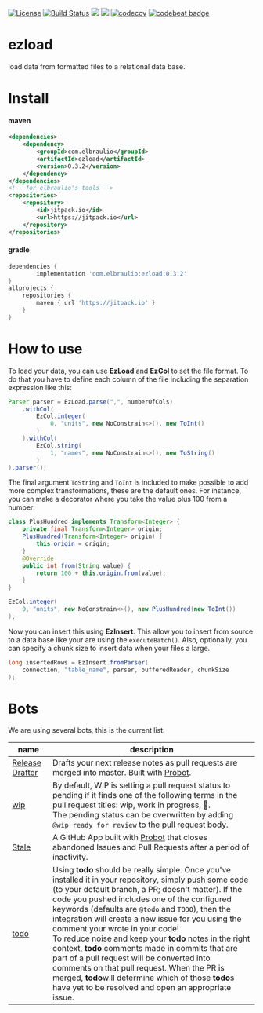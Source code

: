 [![License](https://img.shields.io/badge/license-MIT-green.svg)](https://github.com/elbraulio/ezload/blob/master/LICENSE) [![Build Status](https://travis-ci.org/elbraulio/ezload.svg?branch=master)](https://travis-ci.org/elbraulio/ezload) [![](https://jitpack.io/v/com.elbraulio/ezload.svg)](https://jitpack.io/#com.elbraulio/ezload/0.3.2) [![](https://img.shields.io/badge/javadocs-ok-green.svg)](https://jitpack.io/com/elbraulio/ezload/latest/javadoc/) [![codecov](https://codecov.io/gh/elbraulio/ezload/branch/master/graph/badge.svg)](https://codecov.io/gh/elbraulio/ezload) [![codebeat badge](https://codebeat.co/badges/de82b3a8-e191-4a7e-8728-b829a4cf1484)](https://codebeat.co/projects/github-com-elbraulio-ezload-master)

# ezload

load data from formatted files to a relational data base.

# Install

#### maven

```xml
<dependencies>
    <dependency>
        <groupId>com.elbraulio</groupId>
        <artifactId>ezload</artifactId>
        <version>0.3.2</version>
    </dependency>
</dependencies>
<!-- for elbraulio's tools -->
<repositories>
	<repository>
	    <id>jitpack.io</id>
	    <url>https://jitpack.io</url>
	</repository>
</repositories>
```

#### gradle

```groovy
dependencies {
        implementation 'com.elbraulio:ezload:0.3.2'
}
allprojects {
	repositories {
		maven { url 'https://jitpack.io' }
	}
}
```

# How to use

To load your data, you can use **EzLoad** and **EzCol** to set the file format. To do that you have to define each column of the file including the separation expression like this:

```java
Parser parser = EzLoad.parse(",", numberOfCols)
    .withCol(
        EzCol.integer(
            0, "units", new NoConstrain<>(), new ToInt()
        )
    ).withCol(
        EzCol.string(
            1, "names", new NoConstrain<>(), new ToString()
        )
).parser();
```

The final argument `ToString` and `ToInt` is included to make possible to add more complex transformations, these are the default ones. For instance, you can make a decorator where you take the value plus 100 from a number:

```java
class PlusHundred implements Transform<Integer> {
    private final Transform<Integer> origin;
    PlusHundred(Transform<Integer> origin) {
        this.origin = origin;
    }
    @Override
    public int from(String value) {
        return 100 + this.origin.from(value);
    }
}

EzCol.integer(
	0, "units", new NoConstrain<>(), new PlusHundred(new ToInt())
);
```

Now you can insert this using **EzInsert**. This allow you to insert from source to a data base like your are using the `executeBatch()`. Also, optionally, you can specify a chunk size to insert data when your files a large.

```java
long insertedRows = EzInsert.fromParser(
   	connection, "table_name", parser, bufferedReader, chunkSize
);
```

# Bots

We are using several bots, this is the current list:

| name                                                         | description                                                  |
| ------------------------------------------------------------ | ------------------------------------------------------------ |
| [Release Drafter](https://github.com/toolmantim/release-drafter) | Drafts your next release notes as pull requests are merged into master. Built with [Probot](https://github.com/probot/probot). |
| [wip](https://github.com/wip/app)                            | By default, WIP is setting a pull request status to pending if it finds one of the following terms in the pull request titles: wip, work in progress, 🚧.<br />The pending status can be overwritten by adding `@wip ready for review` to the pull request body. |
| [Stale](https://github.com/probot/stale)                     | A GitHub App built with [Probot](https://github.com/probot/probot) that closes abandoned Issues and Pull Requests after a period of inactivity. |
| [todo](https://github.com/JasonEtco/todo)                    | Using **todo** should be really simple. Once you've installed it in your repository, simply push some code (to your default branch, a PR; doesn't matter). If the code you pushed includes one of the configured keywords (defaults are `@todo` and `TODO`), then the integration will create a new issue for you using the comment your wrote in your code!<br/>To reduce noise and keep your **todo** notes in the right context, **todo** comments made in commits that are part of a pull request will be converted into comments on that pull request. When the PR is merged, **todo**will determine which of those **todo**s have yet to be resolved and open an appropriate issue. |

